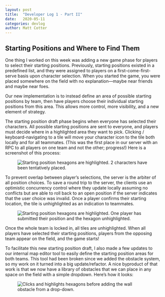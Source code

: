 ```yaml
---
layout: post
title:  "Developer Log 1 - Part II"
date:   2020-05-11
categories: devlog
author: Matt Cotter
---
```


## Starting Positions and Where to Find Them

One thing I worked on this week was adding a new game phase
for players to select their starting positions.
Previously, starting positions existed in a predefined list,
and they were assigned to players on a first-come-first-serve basis
upon character selection.
When you started the game, you were placed somewhere on the field
with no explanation—maybe near friends and maybe near foes.

Our new implementation is to instead
define an area of possible starting positions by team,
then have players choose their individual starting positions from this area.
This allows more control, more visibility, and a new element of strategy.

The starting position draft phase begins
when everyone has selected their characters.
All possible starting positions are sent to everyone,
and players must decide where in a highlighted area they want to pick.
Clicking / keyboard-navigating to a tile will move your character icon
to the tile both locally and for all teammates.
(This was the first place in our server with an RPC
to all players on one team and not the other; progress!)
Here is a screenshot of this process<!--end_excerpt-->:


<figure>
    <img
        src="{{site.baseurl}}/assets/images/2020-05-11-developer-log-1/8hfn2-ivD26z4IFfR8mhHh55Jfxgvny9D2_-LmWu8IMpWjG6qowPKKrufVJA81erMU4ynh6s0gGXQUVeLdVSkbqdC69CznWtgfSm.png"
        alt="Starting position hexagons are highlighted. 2 characters have been tentatively placed."
    >
</figure>

To prevent overlap between player’s selections, the server is the arbiter of all position choices. To save a round trip to the server, the clients use an optimistic concurrency control where they update locally assuming no conflicts but are able to roll back to an open position if the server indicates that the user choice was invalid. Once a player confirms their starting location, the tile is unhighlighted as an indication to teammates.

<figure>
    <img
        src="{{site.baseurl}}/assets/images/2020-05-11-developer-log-1/bIoz62zYmjd7FW1tJynPlQlTmlVk-xCRTiYDW3OEmn7Cu1jkfg1kAcQ5juHp_kYdDf9u3C2H0eOSadY2cU8OgumK-XE_l2jdgJsd.png"
        alt="Starting position hexagons are highlighted. One player has submitted their position and the hexagon unhighlighted."
    >
</figure>

Once the whole team is locked in, all tiles are unhighlighted. When all players have selected their starting positions, players from the opposing team appear on the field, and the game starts!

To facilitate this new starting position draft, I also made a few updates to our internal map editor tool to easily define the starting position areas for both teams. This tool had been broken since we added the obstacle system, so my work on it turned into a big update/refactor. A nice byproduct of that work is that we now have a library of obstacles that we can place in any space on the field with a simple dropdown. Here’s how it looks:

<figure>
    <img
        src="{{site.baseurl}}/assets/images/2020-05-11-developer-log-1/maptool.gif"
        alt="Clicks and highlights hexagons before adding the wall obstacle from a drop-down."
    >
</figure>
